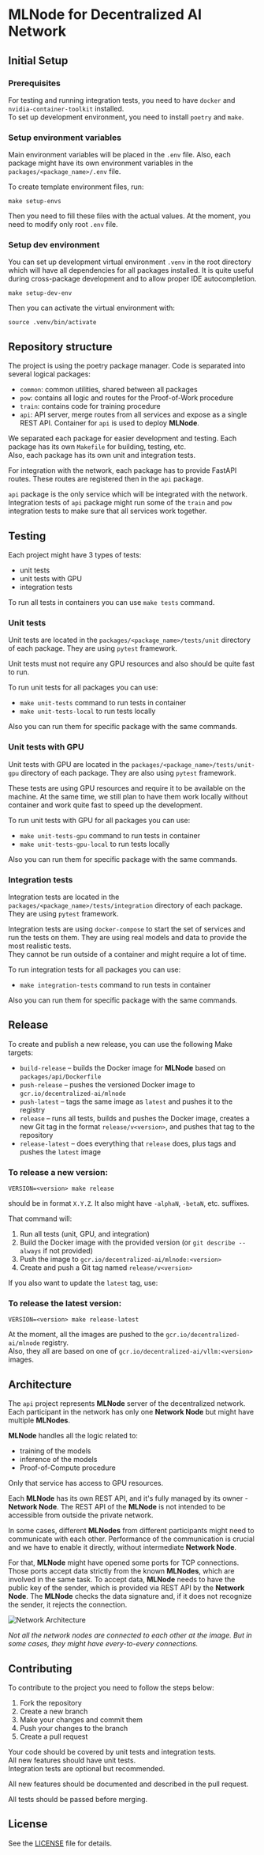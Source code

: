 # MLNode for Decentralized AI Network

## Initial Setup

### Prerequisites

For testing and running integration tests, you need to have `docker` and `nvidia-container-toolkit` installed.  
To set up development environment, you need to install `poetry` and `make`.


### Setup environment variables

Main environment variables will be placed in the `.env` file. 
Also, each package might have its own environment variables in the `packages/<package_name>/.env` file.


To create template environment files, run:
```
make setup-envs
```

Then you need to fill these files with the actual values. 
At the moment, you need to modify only root `.env` file.

### Setup dev environment

You can set up development virtual environment `.venv` in the root directory which will have all dependencies for all packages installed. 
It is quite useful during cross-package development and to allow proper IDE autocompletion.

```
make setup-dev-env
```

Then you can activate the virtual environment with:
```
source .venv/bin/activate
```

## Repository structure

The project is using the poetry package manager. Code is separated into several logical packages:

- `common`: common utilities, shared between all packages
- `pow`: contains all logic and routes for the Proof-of-Work procedure
- `train`: contains code for training procedure
- `api`: API server, merge routes from all services and expose as a single REST API. Container for `api` is used to deploy **MLNode**.

We separated each package for easier development and testing. 
Each package has its own `Makefile` for building, testing, etc.  
Also, each package has its own unit and integration tests.  

For integration with the network, each package has to provide FastAPI routes. 
These routes are registered then in the `api` package.

`api` package is the only service which will be integrated with the network. 
Integration tests of `api` package might run some of the `train` and `pow` integration tests to make sure that all services work together.


## Testing

Each project might have 3 types of tests:
- unit tests
- unit tests with GPU
- integration tests

To run all tests in containers you can use `make tests` command.


### Unit tests

Unit tests are located in the `packages/<package_name>/tests/unit` directory of each package.
They are using `pytest` framework.

Unit tests must not require any GPU resources and also should be quite fast to run.

To run unit tests for all packages you can use:
- `make unit-tests` command to run tests in container
- `make unit-tests-local` to run tests locally

Also you can run them for specific package with the same commands.


### Unit tests with GPU

Unit tests with GPU are located in the `packages/<package_name>/tests/unit-gpu` directory of each package.
They are also using `pytest` framework.

These tests are using GPU resources and require it to be available on the machine. 
At the same time, we still plan to have them work locally without container and work quite fast to speed up the development.

To run unit tests with GPU for all packages you can use:
- `make unit-tests-gpu` command to run tests in container
- `make unit-tests-gpu-local` to run tests locally

Also you can run them for specific package with the same commands.


### Integration tests

Integration tests are located in the `packages/<package_name>/tests/integration` directory of each package.
They are using `pytest` framework.

Integration tests are using `docker-compose` to start the set of services and run the tests on them. 
They are using real models and data to provide the most realistic tests.  
They cannot be run outside of a container and might require a lot of time.

To run integration tests for all packages you can use:
- `make integration-tests` command to run tests in container

Also you can run them for specific package with the same commands.


## Release

To create and publish a new release, you can use the following Make targets:

- `build-release` – builds the Docker image for **MLNode** based on `packages/api/Dockerfile`
- `push-release` – pushes the versioned Docker image to `gcr.io/decentralized-ai/mlnode`
- `push-latest` – tags the same image as `latest` and pushes it to the registry
- `release` – runs all tests, builds and pushes the Docker image, creates a new Git tag in the format `release/v<version>`, and pushes that tag to the repository
- `release-latest` – does everything that `release` does, plus tags and pushes the `latest` image

### To release a new version:

```
VERSION=<version> make release
```

<version> should be in format `X.Y.Z`. It also might have `-alphaN`, `-betaN`, etc. suffixes.  


That command will:
1. Run all tests (unit, GPU, and integration)
2. Build the Docker image with the provided version (or `git describe --always` if not provided)
3. Push the image to `gcr.io/decentralized-ai/mlnode:<version>`
4. Create and push a Git tag named `release/v<version>`

If you also want to update the `latest` tag, use:

### To release the latest version:

```
VERSION=<version> make release-latest
```

At the moment, all the images are pushed to the `gcr.io/decentralized-ai/mlnode` registry.  
Also, they all are based on one of `gcr.io/decentralized-ai/vllm:<version>` images.  


## Architecture

The `api` project represents **MLNode** server of the decentralized network. 
Each participant in the network has only one **Network Node** but might have multiple **MLNodes**.  

**MLNode** handles all the logic related to:
- training of the models
- inference of the models
- Proof-of-Compute procedure

Only that service has access to GPU resources.

Each **MLNode** has its own REST API, and it's fully managed by its owner - **Network Node**.
The REST API of the **MLNode** is not intended to be accessible from outside the private network.

In some cases, different **MLNodes** from different participants might need to communicate with each other. Performance of the communication is crucial and we have to enable it directly, without intermediate **Network Node**. 

For that, **MLNode** might have opened some ports for TCP connections. Those ports accept data strictly from the known **MLNodes**, which are involved in the same task.
To accept data, **MLNode** needs to have the public key of the sender, which is provided via REST API by the **Network Node**. The **MLNode** checks the data signature and, if it does not recognize the sender, it rejects the connection.


![Network Architecture](./network-architecture.png)

*Not all the network nodes are connected to each other at the image. But in some cases, they might have every-to-every connections.*


## Contributing

To contribute to the project you need to follow the steps below:

1. Fork the repository
2. Create a new branch
3. Make your changes and commit them
4. Push your changes to the branch
5. Create a pull request

Your code should be covered by unit tests and integration tests.  
All new features should have unit tests.  
Integration tests are optional but recommended.

All new features should be documented and described in the pull request.

All tests should be passed before merging.



## License

See the [LICENSE](LICENSE) file for details.
